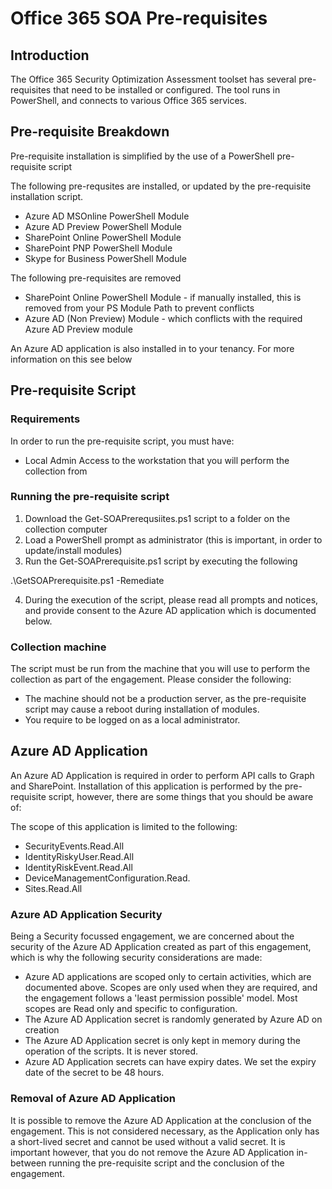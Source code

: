 # Office 365 SOA Pre-requisites

## Introduction

The Office 365 Security Optimization Assessment toolset has several pre-requisites that need to be installed or configured. The tool runs in PowerShell, and connects to various Office 365 services.

## Pre-requisite Breakdown

Pre-requisite installation is simplified by the use of a PowerShell pre-requisite script

The following pre-requsites are installed, or updated by the pre-requisite installation script.
* Azure AD MSOnline PowerShell Module
* Azure AD Preview PowerShell Module
* SharePoint Online PowerShell Module
* SharePoint PNP PowerShell Module
* Skype for Business PowerShell Module

The following pre-requisites are removed
* SharePoint Online PowerShell Module - if manually installed, this is removed from your PS Module Path to prevent conflicts
* Azure AD (Non Preview) Module - which conflicts with the required Azure AD Preview module

An Azure AD application is also installed in to your tenancy. For more information on this see below

## Pre-requisite Script

### Requirements

In order to run the pre-requisite script, you must have:
* Local Admin Access to the workstation that you will perform the collection from

### Running the pre-requisite script

1. Download the Get-SOAPrerequsiites.ps1 script to a folder on the collection computer
2. Load a PowerShell prompt as administrator (this is important, in order to update/install modules)
3. Run the Get-SOAPrerequisite.ps1 script by executing the following

.\GetSOAPrerequisite.ps1 -Remediate

4. During the execution of the script, please read all prompts and notices, and provide consent to the Azure AD application which is documented below.

### Collection machine

The script must be run from the machine that you will use to perform the collection as part of the engagement. Please consider the following:
* The machine should not be a production server, as the pre-requisite script may cause a reboot during installation of modules.
* You require to be logged on as a local administrator.

## Azure AD Application

An Azure AD Application is required in order to perform API calls to Graph and SharePoint. Installation of this application is performed by the pre-requisite script, however, there are some things that you should be aware of:

The scope of this application is limited to the following:
* SecurityEvents.Read.All
* IdentityRiskyUser.Read.All
* IdentityRiskEvent.Read.All
* DeviceManagementConfiguration.Read.
* Sites.Read.All

### Azure AD Application Security

Being a Security focussed engagement, we are concerned about the security of the Azure AD Application created as part of this engagement, which is why the following security considerations are made:
* Azure AD applications are scoped only to certain activities, which are documented above. Scopes are only used when they are required, and the engagement follows a 'least permission possible' model. Most scopes are Read only and specific to configuration.
* The Azure AD Application secret is randomly generated by Azure AD on creation
* The Azure AD Application secret is only kept in memory during the operation of the scripts. It is never stored.
* Azure AD Application secrets can have expiry dates. We set the expiry date of the secret to be 48 hours.

### Removal of Azure AD Application

It is possible to remove the Azure AD Application at the conclusion of the engagement. This is not considered necessary, as the Application only has a short-lived secret and cannot be used without a valid secret. It is important however, that you do not remove the Azure AD Application in-between running the pre-requisite script and the conclusion of the engagement. 
